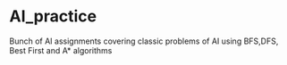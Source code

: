 # AI_practice
Bunch of AI assignments covering classic problems of AI using BFS,DFS, Best First and A* algorithms
